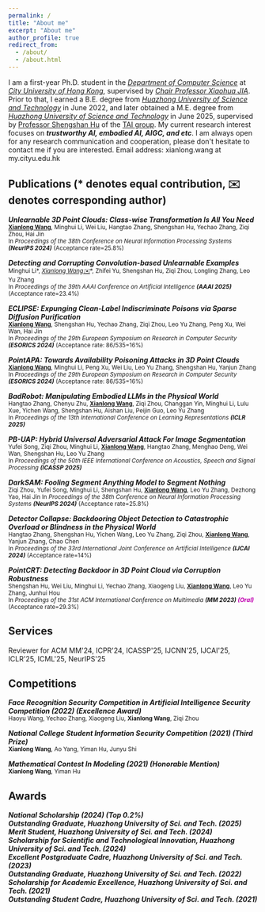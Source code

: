 ```yaml
---
permalink: /
title: "About me"
excerpt: "About me"
author_profile: true
redirect_from: 
  - /about/
  - /about.html
---
```


I am a first-year Ph.D. student in the _[Department of Computer Science](https://www.cs.cityu.edu.hk/)_ at _[City University of Hong Kong](https://www.cityu.edu.hk/)_, supervised by _[Chair Professor Xiaohua JIA](https://www.cs.cityu.edu.hk/~jia/)_. Prior to that, I earned a B.E. degree from _[Huazhong University of Science and Technology](https://www.hust.edu.cn/)_ in June 2022, and later obtained a M.E. degree from _[Huazhong University of Science and Technology](https://www.hust.edu.cn/)_ in June 2025, supervised by [Professor Shengshan Hu](https://scholar.google.com.hk/citations?user=lkAFwJgAAAAJ&hl=zh-CN&oi=ao) of the [TAI group](http://trustai.cse.hust.edu.cn/). 
My current research interest focuses on **_trustworthy AI, embodied AI, AIGC, and etc_**. I am always open for any research communication and cooperation, please don't hesitate to contact me if you are interested.
Email address: xianlong.wang at my.cityu.edu.hk


 

Publications (* denotes equal contribution, ✉️ denotes corresponding author)
------

***Unlearnable 3D Point Clouds: Class-wise Transformation Is All You Need***   
<small> **<u>Xianlong Wang</u>**, Minghui Li, Wei Liu, Hangtao Zhang, Shengshan Hu, Yechao Zhang, Ziqi Zhou, Hai Jin  
In _Proceedings of the 38th Conference on Neural Information Processing Systems **(NeurIPS 2024)**_ (Acceptance rate=25.8%) </small>


***Detecting and Corrupting Convolution-based Unlearnable Examples***  
<small> Minghui Li\*, **<u>Xianlong Wang*✉️</u>**, Zhifei Yu, Shengshan Hu, Ziqi Zhou, Longling Zhang, Leo Yu Zhang  
In _Proceedings of the 39th AAAI Conference on Artificial Intelligence **(AAAI 2025)**_ (Acceptance rate=23.4%) </small>

***ECLIPSE: Expunging Clean-Label Indiscriminate Poisons via Sparse Diffusion Purification***   
<small> **<u>Xianlong Wang</u>**, Shengshan Hu, Yechao Zhang, Ziqi Zhou, Leo Yu Zhang, Peng Xu, Wei Wan, Hai Jin   
In _Proceedings of the 29th European Symposium on Research in Computer Security **(ESORICS 2024)**_ (Acceptance rate: 86/535=16%)  </small>

***PointAPA: Towards Availability Poisoning Attacks in 3D Point Clouds***   
<small> **<u>Xianlong Wang</u>**, Minghui Li, Peng Xu, Wei Liu, Leo Yu Zhang, Shengshan Hu, Yanjun Zhang   
In _Proceedings of the 29th European Symposium on Research in Computer Security **(ESORICS 2024)**_  (Acceptance rate: 86/535=16%) </small>


***BadRobot: Manipulating Embodied LLMs in the Physical World***  
<small> Hangtao Zhang, Chenyu Zhu, **<u>Xianlong Wang</u>**, Ziqi Zhou, Changgan Yin, Minghui Li, Lulu Xue, Yichen Wang, Shengshan Hu, Aishan Liu, Peijin Guo, Leo Yu Zhang  
In _Proceedings of the 13th International Conference on Learning Representations **(ICLR 2025)**_ </small>


***PB-UAP: Hybrid Universal Adversarial Attack For Image Segmentation***  
<small> Yufei Song, Ziqi Zhou, Minghui Li, **<u>Xianlong Wang</u>**, Hangtao Zhang, Menghao Deng, Wei Wan, Shengshan Hu, Leo Yu Zhang  
In _Proceedings of the 50th IEEE International Conference on Acoustics, Speech and Signal Processing **(ICASSP 2025)**_ </small>



***DarkSAM: Fooling Segment Anything Model to Segment Nothing***   
<small> Ziqi Zhou, Yufei Song, Minghui Li, Shengshan Hu, **<u>Xianlong Wang</u>**, Leo Yu Zhang, Dezhong Yao, Hai Jin 
In _Proceedings of the 38th Conference on Neural Information Processing Systems **(NeurIPS 2024)**_ (Acceptance rate=25.8%) </small>

 

***Detector Collapse: Backdooring Object Detection to Catastrophic Overload or Blindness in the Physical World***   
<small> Hangtao Zhang, Shengshan Hu, Yichen Wang, Leo Yu Zhang, Ziqi Zhou, **<u>Xianlong Wang</u>**, Yanjun Zhang, Chao Chen   
In _Proceedings of the 33rd International Joint Conference on Artificial Intelligence **(IJCAI 2024)**_ (Acceptance rate=14%) </small>


***PointCRT: Detecting Backdoor in 3D Point Cloud via Corruption Robustness***   
<small> Shengshan Hu, Wei Liu, Minghui Li, Yechao Zhang, Xiaogeng Liu, **<u>Xianlong Wang</u>**, Leo Yu Zhang, Junhui Hou  
In _Proceedings of the 31st ACM International Conference on Multimedia **(MM 2023) <font color="color: lightblue;"> (Oral) </font>**_ (Acceptance rate=29.3%) </small>

 
Services
------
Reviewer for ACM MM'24, ICPR'24, ICASSP'25, IJCNN'25, IJCAI'25, ICLR'25, ICML'25, NeurIPS'25 



Competitions
------
***Face Recognition Security Competition in Artificial Intelligence Security Competition (2022) (Excellence Award)***  
<small> Haoyu Wang, Yechao Zhang, Xiaogeng Liu, **Xianlong Wang**, Ziqi Zhou  </small>

***National College Student Information Security Competition (2021) (Third Prize)***  
<small> **Xianlong Wang**, Ao Yang, Yiman Hu, Junyu Shi  </small>

***Mathematical Contest In Modeling (2021) (Honorable Mention)***  
<small> **Xianlong Wang**, Yiman Hu  </small>


Awards
------
***National Scholarship (2024) (Top 0.2%)***  
***Outstanding Graduate, Huazhong University of Sci. and Tech. (2025)***  
***Merit Student, Huazhong University of Sci. and Tech. (2024)***  
***Scholarship for Scientific and Technological Innovation, Huazhong University of Sci. and Tech. (2024)***  
***Excellent Postgraduate Cadre, Huazhong University of Sci. and Tech. (2023)***   
***Outstanding Graduate, Huazhong University of Sci. and Tech. (2022)***  
***Scholarship for Academic Excellence, Huazhong University of Sci. and Tech. (2021)***  
***Outstanding Student Cadre, Huazhong University of Sci. and Tech. (2021)***  













